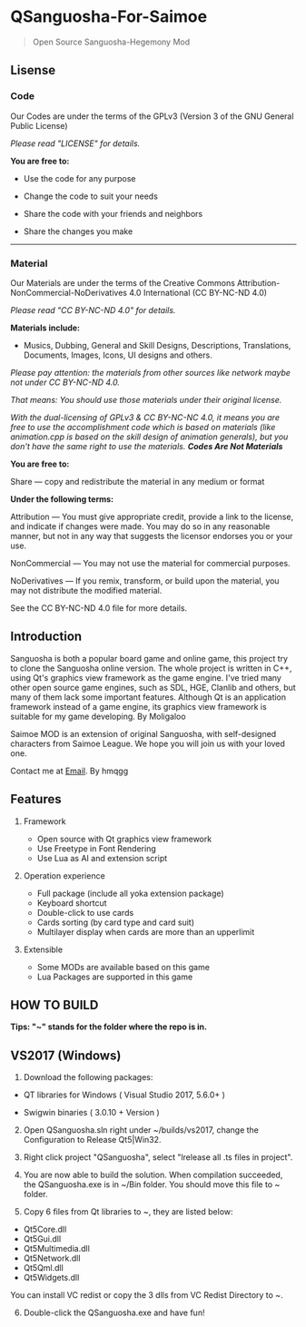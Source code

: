 QSanguosha-For-Saimoe
==
> Open Source Sanguosha-Hegemony Mod

## Lisense

### Code
Our Codes are under the terms of the GPLv3 (Version 3 of the GNU General Public License)

*Please read "LICENSE" for details.*

**You are free to:**

* Use the code for any purpose

* Change the code to suit your needs

* Share the code with your friends and neighbors

* Share the changes you make

---

### Material
Our Materials are under the terms of the Creative Commons
Attribution-NonCommercial-NoDerivatives 4.0 International (CC
BY-NC-ND 4.0)

*Please read "CC BY-NC-ND 4.0" for details.*

**Materials include:**

* Musics, Dubbing, General and Skill Designs, Descriptions, Translations, Documents, Images, Icons, UI designs and others.

*Please pay attention: the materials from other sources like network maybe not under CC BY-NC-ND 4.0.*

*That means: You should use those materials under their original license.*

*With the dual-licensing of GPLv3 & CC BY-NC-NC 4.0, it means you are free to use the accomplishment code which is based on materials (like animation.cpp is based on the skill design of animation generals), but you don't have the same right to use the materials. **Codes Are Not Materials***

**You are free to:**

Share — copy and redistribute the material in any medium or format

**Under the following terms:**

Attribution — You must give appropriate credit, provide a link to
the license, and indicate if changes were made. You may do so in
any reasonable manner, but not in any way that suggests the licensor
endorses you or your use.

NonCommercial — You may not use the material for commercial purposes.

NoDerivatives — If you remix, transform, or build upon the material,
you may not distribute the modified material.

See the CC BY-NC-ND 4.0 file for more details.

## Introduction

Sanguosha is both a popular board game and online game,
this project try to clone the Sanguosha online version.
The whole project is written in C++,
using Qt's graphics view framework as the game engine.
I've tried many other open source game engines,
such as SDL, HGE, Clanlib and others,
but many of them lack some important features.
Although Qt is an application framework instead of a game engine,
its graphics view framework is suitable for my game developing. By Moligaloo

Saimoe MOD is an extension of original Sanguosha,
with self-designed characters from Saimoe League.
We hope you will join us with your loved one.


Contact me at [Email](mailto:acgkiller@live.com). By hmqgg

## Features

1. Framework
    * Open source with Qt graphics view framework
    * Use Freetype in Font Rendering
    * Use Lua as AI and extension script

2. Operation experience
    * Full package (include all yoka extension package)
    * Keyboard shortcut
    * Double-click to use cards
    * Cards sorting (by card type and card suit)
    * Multilayer display when cards are more than an upperlimit

3. Extensible
    * Some MODs are available based on this game
    * Lua Packages are supported in this game

## HOW TO BUILD
**Tips: "~" stands for the folder where the repo is in.**

VS2017 (Windows)
---

1. Download the following packages:

* QT libraries for Windows ( Visual Studio 2017, 5.6.0+ )

* Swigwin binaries ( 3.0.10 + Version )

2. Open QSanguosha.sln right under ~/builds/vs2017, change the Configuration to Release Qt5|Win32.

3. Right click project "QSanguosha", select "lrelease all .ts files in project".

4. You are now able to build the solution. When compilation succeeded, the QSanguosha.exe is in ~/Bin folder. You should move this file to ~ folder.

5. Copy 6 files from Qt libraries to ~, they are listed below:

*   Qt5Core.dll
*   Qt5Gui.dll
*   Qt5Multimedia.dll
*   Qt5Network.dll
*   Qt5Qml.dll
*   Qt5Widgets.dll

You can install VC redist or copy the 3 dlls from VC Redist Directory to ~.

6. Double-click the QSanguosha.exe and have fun!